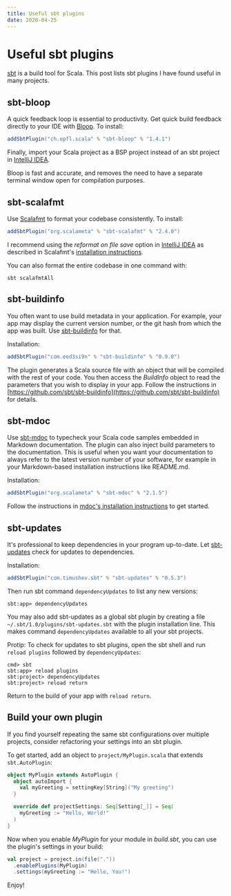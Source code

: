 ```yaml
---
title: Useful sbt plugins
date: 2020-04-25
---
```

# Useful sbt plugins

[sbt](https://www.scala-sbt.org/) is a build tool for Scala. This post lists sbt plugins I have found useful in many
projects.

## sbt-bloop

A quick feedback loop is essential to productivity. Get quick build feedback directly to your IDE with 
[Bloop](https://scalacenter.github.io/bloop/). To install:

```scala ignore
addSbtPlugin("ch.epfl.scala" % "sbt-bloop" % "1.4.1")
```

Finally, import your Scala project as a BSP project instead of an sbt project in 
[IntelliJ IDEA](https://www.jetbrains.com/idea/). 

Bloop is fast and accurate, and removes the need to have a separate terminal window open for compilation purposes.

## sbt-scalafmt

Use [Scalafmt](https://scalameta.org/scalafmt/) to format your codebase consistently. To install:

```scala ignore
addSbtPlugin("org.scalameta" % "sbt-scalafmt" % "2.4.0")
```

I recommend using the *reformat on file save* option in [IntelliJ IDEA](https://www.jetbrains.com/idea/) as described 
in Scalafmt's [installation instructions](https://scalameta.org/scalafmt/docs/installation.html).

You can also format the entire codebase in one command with:

    sbt scalafmtAll

## sbt-buildinfo

You often want to use build metadata in your application. For example, your app may display the current 
version number, or the git hash from which the app was built. Use [sbt-buildinfo](https://github.com/sbt/sbt-buildinfo)
for that.

Installation:

```scala ignore
addSbtPlugin("com.eed3si9n" % "sbt-buildinfo" % "0.9.0")
```

The plugin generates a Scala source file with an object that will be compiled with the rest of your code. You then
access the *BuildInfo* object to read the parameters that you wish to display in your app. Follow the instructions 
in [https://github.com/sbt/sbt-buildinfo](https://github.com/sbt/sbt-buildinfo) for details.

## sbt-mdoc

Use [sbt-mdoc](https://scalameta.org/mdoc/) to typecheck your Scala code samples embedded in Markdown documentation. 
The plugin can also inject build parameters to the documentation. This is useful when you want your documentation to
always refer to the latest version number of your software, for example in your Markdown-based installation instructions 
like README.md.

Installation:

```scala ignore
addSbtPlugin("org.scalameta" % "sbt-mdoc" % "2.1.5")
```

Follow the instructions in [mdoc's installation instructions](https://scalameta.org/mdoc/docs/installation.html) to 
get started.

## sbt-updates

It's professional to keep dependencies in your program up-to-date. Let [sbt-updates](https://github.com/rtimush/sbt-updates) 
check for updates to dependencies.

Installation:

```scala ignore
addSbtPlugin("com.timushev.sbt" % "sbt-updates" % "0.5.3")
```

Then run sbt command `dependencyUpdates` to list any new versions:

```
sbt:app> dependencyUpdates
```

You may also add sbt-updates as a global sbt plugin by creating a file `~/.sbt/1.0/plugins/sbt-updates.sbt` with the 
plugin installation line. This makes command `dependencyUpdates` available to all your sbt projects.

Protip: To check for updates to sbt plugins, open the sbt shell and run `reload plugins` followed by `dependencyUpdates`:

```
cmd> sbt
sbt:app> reload plugins
sbt:project> dependencyUpdates
sbt:project> reload return
```

Return to the build of your app with `reload return`.

## Build your own plugin

If you find yourself repeating the same sbt configurations over multiple projects, consider refactoring your settings
 into an sbt plugin.

To get started, add an object to `project/MyPlugin.scala` that extends `sbt.AutoPlugin`:

```scala ignore
object MyPlugin extends AutoPlugin {
  object autoImport {
    val myGreeting = settingKey[String]("My greeting")
  }

  override def projectSettings: Seq[Setting[_]] = Seq(
    myGreeting := "Hello, World!"
  )
}
```

Now when you enable *MyPlugin* for your module in *build.sbt*, you can use the plugin's settings in your build:

```scala ignore
val project = project.in(file("."))
  .enablePlugins(MyPlugin)
  .settings(myGreeting := "Hello, You!")
```

Enjoy!
